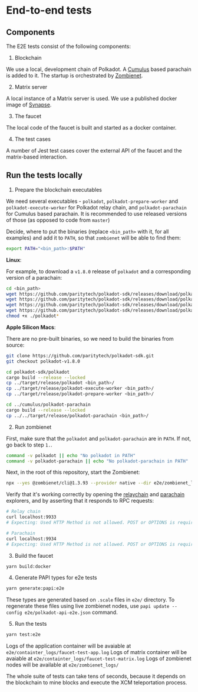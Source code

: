 # End-to-end tests

## Components

The E2E tests consist of the following components:

1. Blockchain

We use a local, development chain of Polkadot.
A [Cumulus](https://github.com/paritytech/cumulus/) based parachain is added to it.
The startup is orchestrated by [Zombienet](https://github.com/paritytech/zombienet).

2. Matrix server

A local instance of a Matrix server is used.
We use a published docker image of [Synapse](https://github.com/matrix-org/synapse).

3. The faucet

The local code of the faucet is built and started as a docker container.

4. The test cases

A number of Jest test cases cover the external API of the faucet and the matrix-based interaction.

## Run the tests locally

1. Prepare the blockchain executables

We need several executables - `polkadot`, `polkadot-prepare-worker` and `polkadot-execute-worker`
for Polkadot relay chain, and `polkadot-parachain` for Cumulus based parachain.
It is recommended to use released versions of those (as opposed to code from `master`)

Decide, where to put the binaries (replace `<bin_path>` with it, for all examples) and add it to `PATH`,
so that `zombienet` will be able to find them:
```bash
export PATH="<bin_path>:$PATH"
```

**Linux**:

For example, to download a `v1.8.0` release of `polkadot` and a corresponding version of a parachain:

```bash
cd <bin_path>
wget https://github.com/paritytech/polkadot-sdk/releases/download/polkadot-v1.8.0/polkadot
wget https://github.com/paritytech/polkadot-sdk/releases/download/polkadot-v1.8.0/polkadot-prepare-worker
wget https://github.com/paritytech/polkadot-sdk/releases/download/polkadot-v1.8.0/polkadot-execute-worker
wget https://github.com/paritytech/polkadot-sdk/releases/download/polkadot-v1.8.0/polkadot-parachain
chmod +x ./polkadot*
```

**Apple Silicon Macs**:

There are no pre-built binaries, so we need to build the binaries from source:

```bash
git clone https://github.com/paritytech/polkadot-sdk.git
git checkout polkadot-v1.8.0

cd polkadot-sdk/polkadot
cargo build --release --locked
cp ../target/release/polkadot <bin_path>/
cp ../target/release/polkadot-execute-worker <bin_path>/
cp ../target/release/polkadot-prepare-worker <bin_path>/

cd ../cumulus/polkadot-parachain
cargo build --release --locked
cp ../../target/release/polkadot-parachain <bin_path>/
```

2. Run zombienet

First, make sure that the `polkadot` and `polkadot-parachain` are in `PATH`. If not, go back to step `1.`.

```bash
command -v polkadot || echo "No polkadot in PATH"
command -v polkadot-parachain || echo "No polkadot-parachain in PATH"
```

Next, in the root of this repository, start the Zombienet:

```bash
npx --yes @zombienet/cli@1.3.93 --provider native --dir e2e/zombienet_logs spawn e2e/zombienet.native.toml
```

Verify that it's working correctly by opening the [relaychain](https://polkadot.js.org/apps/?rpc=ws://127.0.0.1:9933#/explorer) and [parachain](https://polkadot.js.org/apps/?rpc=ws://127.0.0.1:9934#/explorer) explorers,
and by asserting that it responds to RPC requests:

```bash
# Relay chain
curl localhost:9933
# Expecting: Used HTTP Method is not allowed. POST or OPTIONS is required

# Parachain
curl localhost:9934
# Expecting: Used HTTP Method is not allowed. POST or OPTIONS is required
```

3. Build the faucet

```bash
yarn build:docker
```

4. Generate PAPI types for e2e tests

```bash
yarn generate:papi:e2e
```

These types are generated based on `.scale` files in `e2e/` directory. To regenerate these files using live zombienet nodes, use `papi update --config e2e/polkadot-api-e2e.json` command.

5. Run the tests

```bash
yarn test:e2e
```

Logs of the application container will be avaiable at `e2e/containter_logs/faucet-test-app.log`
Logs of matrix container will be avaiable at `e2e/containter_logs/faucet-test-matrix.log`
Logs of zombienet nodes will be available at `e2e/zombienet_logs/`

The whole suite of tests can take tens of seconds,
because it depends on the blockchain to mine blocks and execute the XCM teleportation process.
